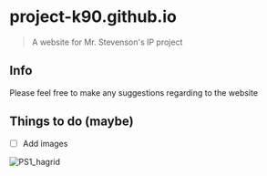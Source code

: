 # project-k90.github.io
>A website for Mr. Stevenson's IP project

## Info
Please feel free to make any suggestions regarding to the website

## Things to do (maybe)
- [ ] Add images


![PS1_hagrid](https://user-images.githubusercontent.com/105564989/169711734-b68f1f13-d220-4bc7-b950-2a2edd083bd1.png)
